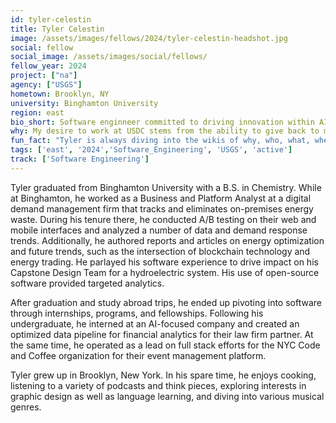 ```yaml
---
id: tyler-celestin
title: Tyler Celestin
image: /assets/images/fellows/2024/tyler-celestin-headshot.jpg
social: fellow
social_image: /assets/images/social/fellows/
fellow_year: 2024
project: ["na"]
agency: ["USGS"]
hometown: Brooklyn, NY
university: Binghamton University
region: east
bio_short: Software enginneer committed to driving innovation within AI and giving back to the community
why: My desire to work at USDC stems from the ability to give back to my country. Currently, software in combination with AI presents an unparalleled opportunity to drive innovation. I would cherish the opportunity to be a part of America's unrelenting push into making its frameworks faster and unburdened by archaic processes.
fun_fact: "Tyler is always diving into the wikis of why, who, what, when. The evolution of societies and civilizations from naught to modern day is forever fascinating."
tags: ['east', '2024','Software_Engineering', 'USGS', 'active']
track: ['Software Engineering']
---
```


Tyler graduated from Binghamton University with a B.S. in Chemistry. While at Binghamton, he worked as a Business and Platform Analyst at a digital demand management firm that tracks and eliminates on-premises energy waste. During his tenure there, he conducted A/B testing on their web and mobile interfaces and analyzed a number of data and demand response trends. Additionally, he authored reports and articles on energy optimization and future trends, such as the intersection of blockchain technology and energy trading. He parlayed his software experience to drive impact on his Capstone Design Team for a hydroelectric system. His use of open-source software provided targeted analytics.

After graduation and study abroad trips, he ended up pivoting into software through internships, programs, and fellowships. Following his undergraduate, he interned at an AI-focused company and created an optimized data pipeline for financial analytics for their law firm partner. At the same time, he operated as a lead on full stack efforts for the NYC Code and Coffee organization for their event management platform. 

Tyler grew up in Brooklyn, New York. In his spare time, he enjoys cooking,  listening to a variety of podcasts and think pieces, exploring interests in graphic design as well as language learning, and diving into various musical genres.